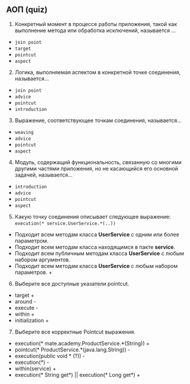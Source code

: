 ## АОП (quiz)

1. Конкретный момент в процессе работы приложения, такой как выполнение метода или обработка исключений, называется ...
- `join point`
- `target`
- `pointcut`
- `aspect`

2. Логика, выполняемая аспектом в конкретной точке соединения, называется...
- `join point`
- `advice`
- `pointcut`
- `introduction`

3. Выражение, соответствующее точкам соединения, называется...
- `weaving`
- `advice`
- `pointcut`
- `aspect`

4. Модуль, содержащий функциональность, связанную со многими другими частями приложения, но не касающийся его основной задачей, называется...
- `introduction`
- `advice`
- `pointcut`
- `aspect`

5. Какую точку соединения описывает следующее выражение: `execution(* service.UserService.*(..))`
- Подходит всем методам класса **UserService** c одним или более параметром.
- Подходит всем методам класса находящимся в пакте **service**.
- Подходит всем публичным методам класса **UserService** с любым набором аргументов. 
- Подходит всем методам класса **UserService** с любым набором параметров. +

6. Выберите все доступные указатели pointcut.
- target +
- around -
- execute -
- within +
- initialization +

7. Выберите все корректные Pointcut выражения.
- execution(* mate.academy.ProductService.*(String)) +
- pointcut(* ProductService.*(java.lang.String)) -
- execution(public void * (?)) -
- execution(*) -
- within(service) +
- execution(* String get*) || execution(* Long get*) +

